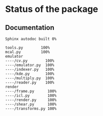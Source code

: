 # Status of the package

## Documentation

    Sphinx autodoc built 0%

    tools.py        100%
    mcal.py         100%
    emulator
    ----/cv.py        100%
    ----/emulator.py  100%
    ----/indexer.py   100%
    ----/kde.py       100%
    ----/multiply.py  100%
    ----/reader.py    100%
    render
    ----/frame.py      100%
    ----/icl.py        100%
    ----/render.py     100%
    ----/shear.py      100%
    ----/transforms.py 100%

